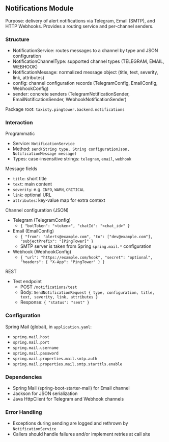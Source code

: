 ## Notifications Module

Purpose: delivery of alert notifications via Telegram, Email (SMTP), and HTTP Webhooks. Provides a routing service and per-channel senders.

### Structure
- NotificationService: routes messages to a channel by type and JSON configuration
- NotificationChannelType: supported channel types (TELEGRAM, EMAIL, WEBHOOK)
- NotificationMessage: normalized message object (title, text, severity, link, attributes)
- config: channel configuration records (TelegramConfig, EmailConfig, WebhookConfig)
- sender: concrete senders (TelegramNotificationSender, EmailNotificationSender, WebhookNotificationSender)

Package root: `taxisty.pingtower.backend.notifications`

### Interaction
Programmatic
- Service: `NotificationService`
- Method: `send(String type, String configurationJson, NotificationMessage message)`
- Types: case-insensitive strings: `telegram`, `email`, `webhook`

Message fields
- `title`: short title
- `text`: main content
- `severity`: e.g. `INFO`, `WARN`, `CRITICAL`
- `link`: optional URL
- `attributes`: key-value map for extra context

Channel configuration (JSON)
- Telegram (TelegramConfig)
  - `{ "botToken": "<token>", "chatId": "<chat_id>" }`
- Email (EmailConfig)
  - `{ "from": "alerts@example.com", "to": ["dev@example.com"], "subjectPrefix": "[PingTower]" }`
  - SMTP server is taken from Spring `spring.mail.*` configuration
- Webhook (WebhookConfig)
  - `{ "url": "https://example.com/hook", "secret": "optional", "headers": { "X-App": "PingTower" } }`

REST
- Test endpoint
  - POST `/notifications/test`
  - Body: `SendNotificationRequest { type, configuration, title, text, severity, link, attributes }`
  - Response: `{ "status": "sent" }`

### Configuration
Spring Mail (global), in `application.yaml`:
- `spring.mail.host`
- `spring.mail.port`
- `spring.mail.username`
- `spring.mail.password`
- `spring.mail.properties.mail.smtp.auth`
- `spring.mail.properties.mail.smtp.starttls.enable`

### Dependencies
- Spring Mail (spring-boot-starter-mail) for Email channel
- Jackson for JSON serialization
- Java HttpClient for Telegram and Webhook channels

### Error Handling
- Exceptions during sending are logged and rethrown by `NotificationService`
- Callers should handle failures and/or implement retries at call site

